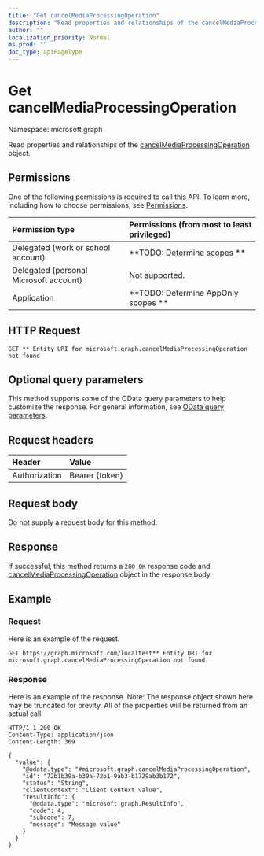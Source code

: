 ```yaml
---
title: "Get cancelMediaProcessingOperation"
description: "Read properties and relationships of the cancelMediaProcessingOperation object."
author: ""
localization_priority: Normal
ms.prod: ""
doc_type: apiPageType
---
```


# Get cancelMediaProcessingOperation

Namespace: microsoft.graph

Read properties and relationships of the [cancelMediaProcessingOperation](../resources/cancelmediaprocessingoperation.md) object.

## Permissions
One of the following permissions is required to call this API. To learn more, including how to choose permissions, see [Permissions](/concepts/permissions-reference.md).

|Permission type|Permissions (from most to least privileged)|
|:---|:---|
|Delegated (work or school account)|**TODO: Determine scopes **|
|Delegated (personal Microsoft account)|Not supported.|
|Application|**TODO: Determine AppOnly scopes **|

## HTTP Request
<!-- {
  "blockType": "ignored"
}
-->
``` http
GET ** Entity URI for microsoft.graph.cancelMediaProcessingOperation not found
```

## Optional query parameters
This method supports some of the OData query parameters to help customize the response. For general information, see [OData query parameters](/graph/query-parameters).

## Request headers
|Header|Value|
|:---|:---|
|Authorization|Bearer {token}|

## Request body
Do not supply a request body for this method.

## Response
If successful, this method returns a `200 OK` response code and [cancelMediaProcessingOperation](../resources/cancelmediaprocessingoperation.md) object in the response body.

## Example

### Request
Here is an example of the request.
<!-- {
  "blockType": "request",
  "name": "get_cancelmediaprocessingoperation"
}
-->
``` http
GET https://graph.microsoft.com/localtest** Entity URI for microsoft.graph.cancelMediaProcessingOperation not found
```

### Response
Here is an example of the response. Note: The response object shown here may be truncated for brevity. All of the properties will be returned from an actual call.
<!-- {
  "blockType": "response",
  "truncated": true,
  "@odata.type": "microsoft.graph.cancelMediaProcessingOperation"
}
-->
``` http
HTTP/1.1 200 OK
Content-Type: application/json
Content-Length: 369

{
  "value": {
    "@odata.type": "#microsoft.graph.cancelMediaProcessingOperation",
    "id": "72b1b39a-b39a-72b1-9ab3-b1729ab3b172",
    "status": "String",
    "clientContext": "Client Context value",
    "resultInfo": {
      "@odata.type": "microsoft.graph.ResultInfo",
      "code": 4,
      "subcode": 7,
      "message": "Message value"
    }
  }
}
```

